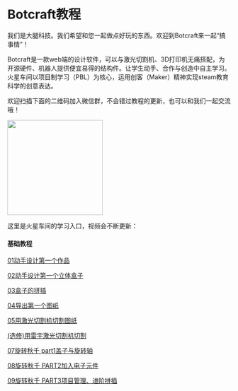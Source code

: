 # Botcraft教程

我们是大腿科技。我们希望和您一起做点好玩的东西。欢迎到Botcraft来一起“搞事情”！

Botcraft是一款web端的设计软件，可以与激光切割机、3D打印机无痛搭配，为开源硬件、机器人提供便宜易得的结构件。让学生动手、合作与创造中自主学习。火星车间以项目制学习（PBL）为核心，运用创客（Maker）精神实现steam教育科学的创意表达。

欢迎扫描下面的二维码加入微信群，不会错过教程的更新，也可以和我们一起交流哦！

<img src="/img/WechatIMG1189.jpeg" style="width: 215px; margin: unset;"/>

这里是火星车间的学习入口，视频会不断更新：
#### 基础教程

[01动手设计第一个作品](tutorials/tutorial1)

[02动手设计第一个立体盒子](tutorials/tutorial2/)

[03盒子的拼插](tutorials/tutorial3/)

[04导出第一个图纸](tutorials/tutorial4/)

[05用激光切割机切割图纸](tutorials/tutorial5/)

[(选修)用雷宇激光切割机切割](tutorials/tutorial6/)

[07旋转秋千 part1盖子与旋转轴](tutorials/tutorial7/)

[08旋转秋千 PART2加入电子元件](tutorials/tutorial8/)

[09旋转秋千 PART3项目管理、进阶拼插](tutorials/tutorial9/)
